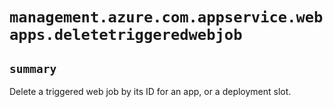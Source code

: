 # `management.azure.com.appservice.webapps.deletetriggeredwebjob`

## `summary`
Delete a triggered web job by its ID for an app, or a deployment slot.


